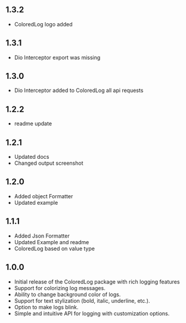 ## 1.3.2
- ColoredLog logo added

## 1.3.1
- Dio Interceptor export was missing

## 1.3.0
- Dio Interceptor added to ColoredLog all api requests

## 1.2.2
- readme update

## 1.2.1
- Updated docs
- Changed output screenshot

## 1.2.0
- Added object Formatter
- Updated example

## 1.1.1
- Added Json Formatter
- Updated Example and readme
- ColoredLog based on value type


## 1.0.0
- Initial release of the ColoredLog package with rich logging features
- Support for colorizing log messages.
- Ability to change background color of logs.
- Support for text stylization (bold, italic, underline, etc.).
- Option to make logs blink.
- Simple and intuitive API for logging with customization options.

